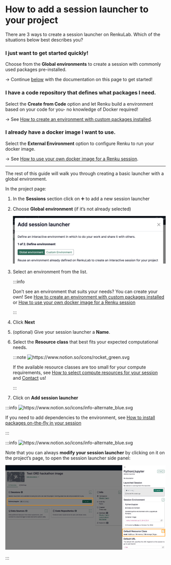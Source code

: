 # How to add a session launcher to your project

There are 3 ways to create a session launcher on RenkuLab. Which of the situations below best describes you?

### **I just want to get started quickly!**

Choose from the **Global environments** to create a session with commonly used packages pre-installed.

→ Continue [below](How%20to%20add%20a%20session%20launcher%20to%20your%20project%20601ba47455354413b87c69447aa33831.md) with the documentation on this page to get started!

### I have a **code repository that defines what packages I need.**

Select the **Create from Code** option and let Renku build a environment based on your code for you- no knowledge of Docker required!

→ See [How to create an environment with custom packages installed](How%20to%20create%20an%20environment%20with%20custom%20packages%20%201960df2efafc801b88f6da59a0aa8234.md).

### I already have a **docker image I want to use.**

Select the **External Environment** option to configure Renku to run your docker image.

→ See [How to use your own docker image for a Renku session](How%20to%20use%20your%20own%20docker%20image%20for%20a%20Renku%20sessi%2011f0df2efafc80af848ffcaf9ccff31c.md).

---

The rest of this guide will walk you through creating a basic launcher with a global environment.

In the project page:

1. In the **Sessions** section click on ➕ to add a new session launcher
2. Choose **Global environment** (if it’s not already selected)
    
    ![image.png](./add-session-launcher-to-project-10.png)
    
3. Select an environment from the list.
    
    :::info
        
    Don’t see an environment that suits your needs? You can create your own! See [How to create an environment with custom packages installed](How%20to%20create%20an%20environment%20with%20custom%20packages%20%201960df2efafc801b88f6da59a0aa8234.md) or [How to use your own docker image for a Renku session](How%20to%20use%20your%20own%20docker%20image%20for%20a%20Renku%20sessi%2011f0df2efafc80af848ffcaf9ccff31c.md)
    
    :::
    
4. Click **Next**
5. (optional) Give your session launcher a **Name**.
6. Select the **Resource class** that best fits your expected computational needs.
    
    :::note
    <img src="https://www.notion.so/icons/rocket_green.svg" alt="https://www.notion.so/icons/rocket_green.svg" width="40px" />
    
    If the available resource classes are too small for your compute requirements, see [How to select compute resources for your session](How%20to%20select%20compute%20resources%20for%20your%20session%208811db74f5f04f859d6fe4fb35fcf692.md) and [Contact](https://www.notion.so/Contact-dd098db288ff433893a4d4d429da99c1?pvs=21)  us!
    
    :::
    
7. Click on **Add session launcher**

:::info
<img src="https://www.notion.so/icons/info-alternate_blue.svg" alt="https://www.notion.so/icons/info-alternate_blue.svg" width="40px" />

If you need to add dependencies to the environment, see [How to install packages on-the-fly in your session](How%20to%20install%20packages%20on-the-fly%20in%20your%20session%20f1ffb813996943869b50f6c5b263f5c9.md)

:::

:::info
<img src="https://www.notion.so/icons/info-alternate_blue.svg" alt="https://www.notion.so/icons/info-alternate_blue.svg" width="40px" />

Note that you can always **modify your session launcher** by clicking on it on the project’s page, to open the session launcher side panel:

![image.png](./add-session-launcher-to-project-20.png)

:::